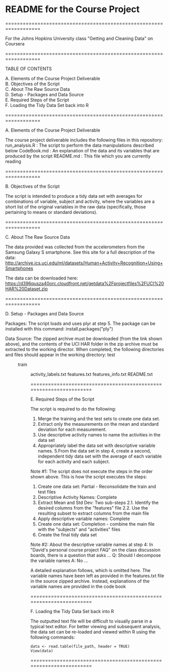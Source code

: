 # README for the Course Project
==================================================================

For the Johns Hopkins University class "Getting and Cleaning Data" on Coursera

==================================================================

TABLE OF CONTENTS

A. Elements of the Course Project Deliverable<br>
B. Objectives of the Script<br>
C. About The Raw Source Data<br>
D. Setup - Packages and Data Source<br>
E. Required Steps of the Script<br>
F. Loading the Tidy Data Set back into R

==================================================================

A. Elements of the Course Project Deliverable

The course project deliverable includes the following files in this repository:
  run_analysis.R : The script to perform the data manipulations described below
  CodeBook.md : An explanation of the data and its variables that are produced by the script
  README.md : This file which you are currently reading

==================================================================

B. Objectives of the Script

The script is intended to produce a tidy data set with averages for combinations of variable, subject and activity, where the variables are a short list of the original variables in the raw data (specifically, those pertaining to means or standard deviations).

==================================================================

C. About The Raw Source Data

The data provided was collected from the accelerometers from the Samsung Galaxy S smartphone. See this site for a full description of the data: 
http://archive.ics.uci.edu/ml/datasets/Human+Activity+Recognition+Using+Smartphones 

The data can be downloaded here:
https://d396qusza40orc.cloudfront.net/getdata%2Fprojectfiles%2FUCI%20HAR%20Dataset.zip 

==================================================================

D. Setup - Packages and Data Source

Packages: The script loads and uses plyr at step 5. The package can be installed with this command:
  install.packages("ply")

Data Source: The zipped archive must be downloaded (from the link shown above), and the contents of the UCI HAR folder in the zip archive must be extracted to the working director. When completed, the following directories and files should appear in the working directory:
    test <DIR>
    train <DIR>
    activity_labels.txt
    features.txt
    features_info.txt
    README.txt

==================================================================

E. Required Steps of the Script

The script is required to do the following: 
1. Merge the training and the test sets to create one data set.
2. Extract only the measurements on the mean and standard deviation for each measurement. 
3. Use descriptive activity names to name the activities in the data set
4. Appropriately label the data set with descriptive variable names. 
5.From the data set in step 4, create a second, independent tidy data set with the average of each variable for each activity and each subject.

Note #1: The script does not execute the steps in the order shown above.
This is how the script executes the steps:
  1. Create one data set: Partial - Reconsolidate the train and test files
  3. Descriptive Activity Names: Complete
  2. Extract Mean and Std Dev: Two sub-steps
     2.1. Identify the desired columns from the "features" file
     2.2. Use the resulting subset to extract columns from the main file
  4. Apply descriptive variable names: Complete
  1. Create one data set: Completion - combine the main file with the "subjects" and "activities" files
  5. Create the final tidy data set

Note #2: About the descriptive variable names at step 4:
In "David's personal course project FAQ" on the class discussion boards, there is a question that asks ...
Q: Should I decompose the variable names
A: No ... 

A detailed explanation follows, which is omitted here. The variable names have been left as provided in the features.txt file in the source zipped archive. Instead, explanations of the variable names are provided in the code book

==================================================================

F. Loading the Tidy Data Set back into R

The outputted text file will be difficult to visually parse in a typical text editor. For better viewing and subsequent analysis, the data set can be re-loaded and viewed within R using the following commands:

    data <- read.table(file_path, header = TRUE)
    View(data)

==================================================================

